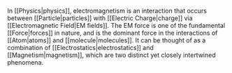 In [[Physics|physics]], electromagnetism is an interaction that occurs between [[Particle|particles]] with [[Electric Charge|charge]] via [[Electromagnetic Field|EM fields]]. The EM force is one of the fundamental [[Force|forces]] in nature, and is the dominant force in the interactions of [[Atom|atoms]] and [[molecule|molecules]]. It can be thought of as a combination of [[Electrostatics|electrostatics]] and [[Magnetism|magnetism]], which are two distinct yet closely intertwined phenomena.